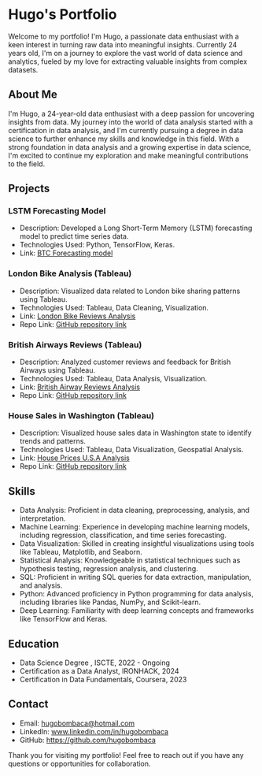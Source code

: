 # Hugo's Portfolio

Welcome to my portfolio! I'm Hugo, a passionate data enthusiast with a keen interest in turning raw data into meaningful insights. Currently 24 years old, I'm on a journey to explore the vast world of data science and analytics, fueled by my love for extracting valuable insights from complex datasets.

## About Me
I'm Hugo, a 24-year-old data enthusiast with a deep passion for uncovering insights from data. My journey into the world of data analysis started with a certification in data analysis, and I'm currently pursuing a degree in data science to further enhance my skills and knowledge in this field. With a strong foundation in data analysis and a growing expertise in data science, I'm excited to continue my exploration and make meaningful contributions to the field.

## Projects
### LSTM Forecasting Model
- Description: Developed a Long Short-Term Memory (LSTM) forecasting model to predict time series data.
- Technologies Used: Python, TensorFlow, Keras.
- Link: [BTC Forecasting model](https://github.com/hugobombaca/btc-trading-bot)

### London Bike Analysis (Tableau)
- Description: Visualized data related to London bike sharing patterns using Tableau.
- Technologies Used: Tableau, Data Cleaning, Visualization.
- Link: [London Bike Reviews Analysis](https://public.tableau.com/views/LondonBikeRidesAnalysis_17115385171490/Dashboard1?:language=en-GB&:sid=&:display_count=n&:origin=viz_share_link)
- Repo Link: [GitHub repository link](https://github.com/hugobombaca/London-Bike-Rides-Analysis)

### British Airways Reviews (Tableau)
- Description: Analyzed customer reviews and feedback for British Airways using Tableau.
- Technologies Used: Tableau, Data Analysis, Visualization.
- Link: [British Airway Reviews Analysis](https://public.tableau.com/views/BAreviews_17116490606240/Dashboard1?:language=en-GB&:sid=&:display_count=n&:origin=viz_share_link)
- Repo Link: [GitHub repository link](https://github.com/hugobombaca/British-Airways-Reviews-Analysis)

### House Sales in Washington (Tableau)
- Description: Visualized house sales data in Washington state to identify trends and patterns.
- Technologies Used: Tableau, Data Visualization, Geospatial Analysis.
- Link: [House Prices U.S.A Analysis](https://public.tableau.com/views/HouseSalesAnalysisforKingCounty/FINAL?:language=en-GB&:sid=&:display_count=n&:origin=viz_share_link)
- Repo Link: [GitHub repository link](https://github.com/hugobombaca/House-Sales-USA)

## Skills
- Data Analysis: Proficient in data cleaning, preprocessing, analysis, and interpretation.
- Machine Learning: Experience in developing machine learning models, including regression, classification, and time series forecasting.
- Data Visualization: Skilled in creating insightful visualizations using tools like Tableau, Matplotlib, and Seaborn.
- Statistical Analysis: Knowledgeable in statistical techniques such as hypothesis testing, regression analysis, and clustering.
- SQL: Proficient in writing SQL queries for data extraction, manipulation, and analysis.
- Python: Advanced proficiency in Python programming for data analysis, including libraries like Pandas, NumPy, and Scikit-learn.
- Deep Learning: Familiarity with deep learning concepts and frameworks like TensorFlow and Keras.

## Education
- Data Science Degree , ISCTE, 2022 - Ongoing
- Certification as a Data Analyst, IRONHACK, 2024
- Certification in Data Fundamentals, Coursera, 2023

## Contact
- Email: hugobombaca@hotmail.com
- LinkedIn: www.linkedin.com/in/hugobombaca
- GitHub: https://github.com/hugobombaca

Thank you for visiting my portfolio! Feel free to reach out if you have any questions or opportunities for collaboration.

